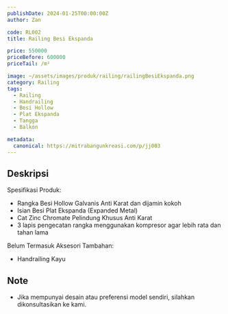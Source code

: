 ```yaml
---
publishDate: 2024-01-25T00:00:00Z
author: Zan

code: RL002
title: Railing Besi Ekspanda

price: 550000
priceBefore: 600000
priceTail: /m²

image: ~/assets/images/produk/railing/railingBesiEkspanda.png
category: Railing
tags:
  - Railing
  - Handrailing
  - Besi Hollow
  - Plat Ekspanda
  - Tangga
  - Balkon

metadata:
  canonical: https://mitrabangunkreasi.com/p/jj003
---
```


## Deskripsi

Spesifikasi Produk:
- Rangka Besi Hollow Galvanis Anti Karat dan dijamin kokoh
- Isian Besi Plat Ekspanda (Expanded Metal)
- Cat Zinc Chromate Pelindung Khusus Anti Karat
- 3 lapis pengecatan rangka menggunakan kompresor agar lebih rata dan tahan lama

Belum Termasuk Aksesori Tambahan:
- Handrailing Kayu

## Note
- Jika mempunyai desain atau preferensi model sendiri, silahkan dikonsultasikan ke kami.